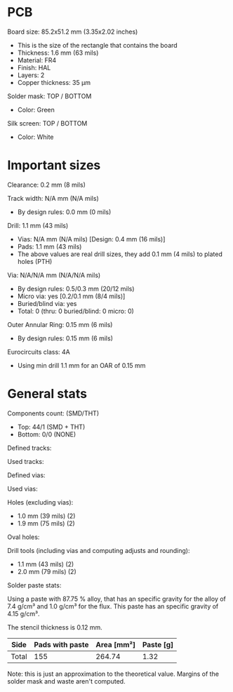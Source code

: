 # PCB

Board size: 85.2x51.2 mm (3.35x2.02 inches)

- This is the size of the rectangle that contains the board
- Thickness: 1.6 mm (63 mils)
- Material: FR4
- Finish: HAL
- Layers: 2
- Copper thickness: 35 µm

Solder mask: TOP / BOTTOM

- Color: Green

Silk screen: TOP / BOTTOM

- Color: White


# Important sizes

Clearance: 0.2 mm (8 mils)

Track width: N/A mm (N/A mils)

- By design rules: 0.0 mm (0 mils)

Drill: 1.1 mm (43 mils)

- Vias: N/A mm (N/A mils) [Design: 0.4 mm (16 mils)]
- Pads: 1.1 mm (43 mils)
- The above values are real drill sizes, they add 0.1 mm (4 mils) to plated holes (PTH)

Via: N/A/N/A mm (N/A/N/A mils)

- By design rules: 0.5/0.3 mm (20/12 mils)
- Micro via: yes [0.2/0.1 mm (8/4 mils)]
- Buried/blind via: yes
- Total: 0 (thru: 0 buried/blind: 0 micro: 0)

Outer Annular Ring: 0.15 mm (6 mils)

- By design rules: 0.15 mm (6 mils)

Eurocircuits class: 4A
- Using min drill 1.1 mm for an OAR of 0.15 mm


# General stats

Components count: (SMD/THT)

- Top: 44/1 (SMD + THT)
- Bottom: 0/0 (NONE)

Defined tracks:


Used tracks:


Defined vias:


Used vias:


Holes (excluding vias):

- 1.0 mm (39 mils) (2)
- 1.9 mm (75 mils) (2)

Oval holes:


Drill tools (including vias and computing adjusts and rounding):

- 1.1 mm (43 mils) (2)
- 2.0 mm (79 mils) (2)

Solder paste stats:

Using a paste with 87.75 % alloy, that has an specific gravity for the alloy of 7.4 g/cm³
and 1.0 g/cm³ for the flux. This paste has an specific gravity of  4.15 g/cm³.

The stencil thickness is  0.12 mm.

| Side   | Pads with paste | Area [mm²] | Paste [g] |
|--------|-----------------|------------|-----------|
| Total  |             155 |     264.74 |      1.32 |

Note: this is just an approximation to the theoretical value. Margins of the solder mask and waste aren't computed.



